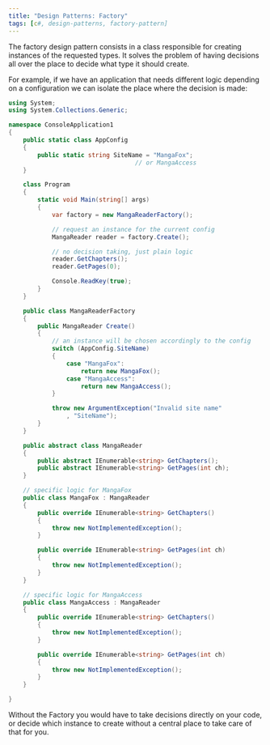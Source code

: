 ```yaml
---
title: "Design Patterns: Factory"
tags: [c#, design-patterns, factory-pattern]
---
```


The factory design pattern consists in a class responsible for creating instances of the requested types. It solves the problem of having decisions all over the place to decide what type it should create.

For example, if we have an application that needs different logic depending on a configuration we can isolate the place where the decision is made:
<!--more-->

```csharp
using System;
using System.Collections.Generic;

namespace ConsoleApplication1
{
    public static class AppConfig
    {
        public static string SiteName = "MangaFox";
                                   // or MangaAccess
    }

    class Program
    {
        static void Main(string[] args)
        {
            var factory = new MangaReaderFactory();

            // request an instance for the current config
            MangaReader reader = factory.Create();

            // no decision taking, just plain logic
            reader.GetChapters();
            reader.GetPages(0);

            Console.ReadKey(true);
        }
    }

    public class MangaReaderFactory
    {
        public MangaReader Create()
        {
            // an instance will be chosen accordingly to the config
            switch (AppConfig.SiteName)
            {
                case "MangaFox":
                    return new MangaFox();
                case "MangaAccess":
                    return new MangaAccess();
            }

            throw new ArgumentException("Invalid site name"
                , "SiteName");
        }
    }

    public abstract class MangaReader
    {
        public abstract IEnumerable<string> GetChapters();
        public abstract IEnumerable<string> GetPages(int ch);
    }

    // specific logic for MangaFox
    public class MangaFox : MangaReader
    {
        public override IEnumerable<string> GetChapters()
        {
            throw new NotImplementedException();
        }

        public override IEnumerable<string> GetPages(int ch)
        {
            throw new NotImplementedException();
        }
    }

    // specific logic for MangaAccess
    public class MangaAccess : MangaReader
    {
        public override IEnumerable<string> GetChapters()
        {
            throw new NotImplementedException();
        }

        public override IEnumerable<string> GetPages(int ch)
        {
            throw new NotImplementedException();
        }
    }

}
```

Without the Factory you would have to take decisions directly on your code, or decide which instance to create without a central place to take care of that for you.
